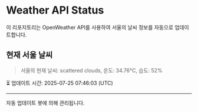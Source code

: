 
# Weather API Status

이 리포지토리는 OpenWeather API를 사용하여 서울의 날씨 정보를 자동으로 업데이트합니다.

## 현재 서울 날씨
> 서울의 현재 날씨: scattered clouds, 온도: 34.76°C, 습도: 52%

⏳ 업데이트 시간: 2025-07-25 07:46:03 (UTC)

---
자동 업데이트 봇에 의해 관리됩니다.
